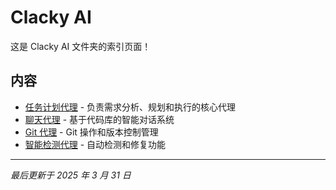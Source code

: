 # Clacky AI

这是 Clacky AI 文件夹的索引页面！

## 内容

- [任务计划代理](./task-plan-agent.md) - 负责需求分析、规划和执行的核心代理
- [聊天代理](./chat-agent.md) - 基于代码库的智能对话系统
- [Git 代理](./git-agent.md) - Git 操作和版本控制管理
- [智能检测代理](./smart-detect-agent.md) - 自动检测和修复功能

---

_最后更新于 2025 年 3 月 31 日_
